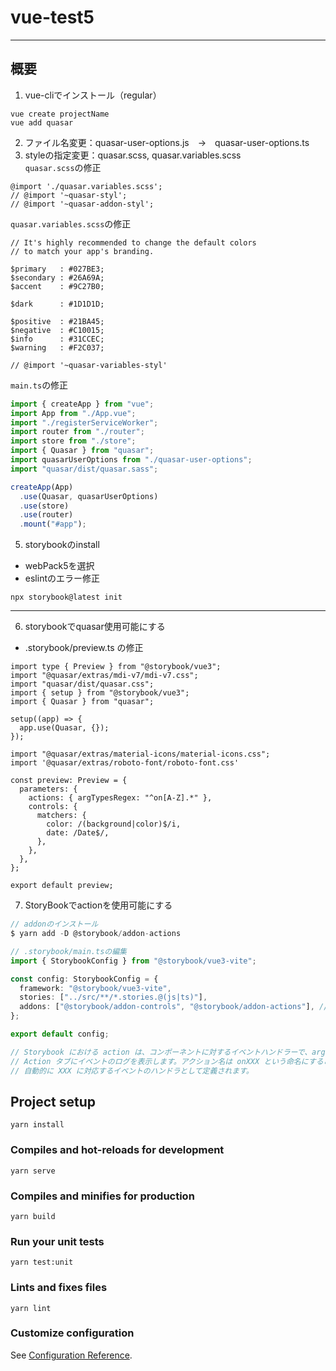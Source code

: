 # vue-test5
***
## 概要
1. vue-cliでインストール（regular）
```
vue create projectName
vue add quasar 
```
2. ファイル名変更：quasar-user-options.js　→　quasar-user-options.ts
3. styleの指定変更：quasar.scss, quasar.variables.scss   
`quasar.scss`の修正
```javascript:
@import './quasar.variables.scss';
// @import '~quasar-styl';
// @import '~quasar-addon-styl';
```
`quasar.variables.scss`の修正
```ts:
// It's highly recommended to change the default colors
// to match your app's branding.

$primary   : #027BE3;
$secondary : #26A69A;
$accent    : #9C27B0;

$dark      : #1D1D1D;

$positive  : #21BA45;
$negative  : #C10015;
$info      : #31CCEC;
$warning   : #F2C037;

// @import '~quasar-variables-styl'
```

`main.ts`の修正
```javascript:main.ts
import { createApp } from "vue";
import App from "./App.vue";
import "./registerServiceWorker";
import router from "./router";
import store from "./store";
import { Quasar } from "quasar";
import quasarUserOptions from "./quasar-user-options";
import "quasar/dist/quasar.sass";

createApp(App)
  .use(Quasar, quasarUserOptions)
  .use(store)
  .use(router)
  .mount("#app");

```
5. storybookのinstall  
* webPack5を選択
* eslintのエラー修正
```
npx storybook@latest init
```
***

6. storybookでquasar使用可能にする
* .storybook/preview.ts の修正
```
import type { Preview } from "@storybook/vue3";
import "@quasar/extras/mdi-v7/mdi-v7.css";
import "quasar/dist/quasar.css";
import { setup } from "@storybook/vue3";
import { Quasar } from "quasar";

setup((app) => {
  app.use(Quasar, {});
});

import "@quasar/extras/material-icons/material-icons.css";
import '@quasar/extras/roboto-font/roboto-font.css'

const preview: Preview = {
  parameters: {
    actions: { argTypesRegex: "^on[A-Z].*" },
    controls: {
      matchers: {
        color: /(background|color)$/i,
        date: /Date$/,
      },
    },
  },
};

export default preview;

```
7. StoryBookでactionを使用可能にする
```typescript
// addonのインストール
$ yarn add -D @storybook/addon-actions

// .storybook/main.tsの編集
import { StorybookConfig } from "@storybook/vue3-vite";

const config: StorybookConfig = {
  framework: "@storybook/vue3-vite",
  stories: ["../src/**/*.stories.@(js|ts)"],
  addons: ["@storybook/addon-controls", "@storybook/addon-actions"], // 追加
};

export default config;

// Storybook における action は、コンポーネントに対するイベントハンドラーで、argTypes に定義することで、
// Action タブにイベントのログを表示します。アクション名は onXXX という命名にすることで、
// 自動的に XXX に対応するイベントのハンドラとして定義されます。

```

## Project setup
```
yarn install
```

### Compiles and hot-reloads for development
```
yarn serve
```

### Compiles and minifies for production
```
yarn build
```

### Run your unit tests
```
yarn test:unit
```

### Lints and fixes files
```
yarn lint
```

### Customize configuration
See [Configuration Reference](https://cli.vuejs.org/config/).
